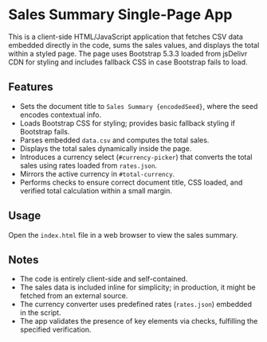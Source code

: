 # Sales Summary Single-Page App

This is a client-side HTML/JavaScript application that fetches CSV data embedded directly in the code, sums the sales values, and displays the total within a styled page. The page uses Bootstrap 5.3.3 loaded from jsDelivr CDN for styling and includes fallback CSS in case Bootstrap fails to load.

## Features

- Sets the document title to `Sales Summary {encodedSeed}`, where the seed encodes contextual info.
- Loads Bootstrap CSS for styling; provides basic fallback styling if Bootstrap fails.
- Parses embedded `data.csv` and computes the total sales.
- Displays the total sales dynamically inside the page.
- Introduces a currency select (`#currency-picker`) that converts the total sales using rates loaded from `rates.json`.
- Mirrors the active currency in `#total-currency`.
- Performs checks to ensure correct document title, CSS loaded, and verified total calculation within a small margin.

## Usage

Open the `index.html` file in a web browser to view the sales summary.

## Notes

- The code is entirely client-side and self-contained.
- The sales data is included inline for simplicity; in production, it might be fetched from an external source.
- The currency converter uses predefined rates (`rates.json`) embedded in the script.
- The app validates the presence of key elements via checks, fulfilling the specified verification.